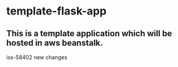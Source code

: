 # template-flask-app

## This is a template application which will be hosted in aws beanstalk. 
iss-58402
new changes
